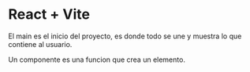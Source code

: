 # React + Vite

El main es el inicio del proyecto, es donde todo se une y muestra lo que contiene al usuario.

Un componente es una funcion que crea un elemento.

